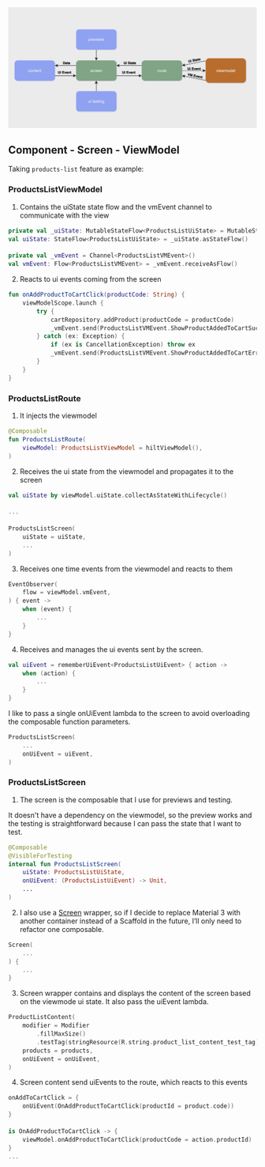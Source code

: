 <img src="images/presentation_communication.png" width="800" />

## Component - Screen - ViewModel

Taking `products-list` feature as example:

### ProductsListViewModel

1. Contains the uiState state flow and the vmEvent channel to communicate with the view

```kotlin
private val _uiState: MutableStateFlow<ProductsListUiState> = MutableStateFlow(ProductsListUiState.Loading)
val uiState: StateFlow<ProductsListUiState> = _uiState.asStateFlow()

private val _vmEvent = Channel<ProductsListVMEvent>()
val vmEvent: Flow<ProductsListVMEvent> = _vmEvent.receiveAsFlow()
```

2. Reacts to ui events coming from the screen

```kotlin
fun onAddProductToCartClick(productCode: String) {
    viewModelScope.launch {
        try {
            cartRepository.addProduct(productCode = productCode)
            _vmEvent.send(ProductsListVMEvent.ShowProductAddedToCartSuccess)
        } catch (ex: Exception) {
            if (ex is CancellationException) throw ex
            _vmEvent.send(ProductsListVMEvent.ShowProductAddedToCartError)
        }
    }
}
```

### ProductsListRoute

1. It injects the viewmodel
   
```kotlin
@Composable
fun ProductsListRoute(
    viewModel: ProductsListViewModel = hiltViewModel(),
)
```
2. Receives the ui state from the viewmodel and propagates it to the screen
   
```kotlin
val uiState by viewModel.uiState.collectAsStateWithLifecycle()

...

ProductsListScreen(
    uiState = uiState,
    ...
)
```
3. Receives one time events from the viewmodel and reacts to them

```kotlin
EventObserver(
    flow = viewModel.vmEvent,
) { event ->
    when (event) {
        ...
    }
}
```

4. Receives and manages the ui events sent by the screen.

```kotlin
val uiEvent = rememberUiEvent<ProductsListUiEvent> { action ->
    when (action) {
        ...
    }
}
```
I like to pass a single onUiEvent lambda to the screen to avoid overloading the composable function parameters.
```kotlin
ProductsListScreen(
    ...
    onUiEvent = uiEvent,
)
```

### ProductsListScreen

1. The screen is the composable that I use for previews and testing.

It doesn't have a dependency on the viewmodel, so the preview works and the testing is straightforward because I can pass the state that I want to test.

```kotlin
@Composable
@VisibleForTesting
internal fun ProductsListScreen(
    uiState: ProductsListUiState,
    onUiEvent: (ProductsListUiEvent) -> Unit,
    ...
)
```

2. I also use a [Screen](core/designsystem/src/main/kotlin/com/jargcode/storechallenge/core/designsystem/components/content/Screen.kt) wrapper, so if I decide to replace Material 3 with another container instead of a Scaffold in the future, I’ll only need to refactor one composable.

```kotlin
Screen(
    ...
) {
    ...
}
```

3. Screen wrapper contains and displays the content of the screen based on the viewmode ui state. It also pass the uiEvent lambda.

```kotlin
ProductListContent(
    modifier = Modifier
        .fillMaxSize()
        .testTag(stringResource(R.string.product_list_content_test_tag)),
    products = products,
    onUiEvent = onUiEvent,
)
```

4. Screen content send uiEvents to the route, which reacts to this events

```kotlin
onAddToCartClick = {
    onUiEvent(OnAddProductToCartClick(productId = product.code))
}

is OnAddProductToCartClick -> {
    viewModel.onAddProductToCartClick(productCode = action.productId)
}
...
